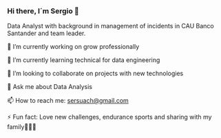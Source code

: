 ### Hi there, I´m Sergio 👋

Data Analyst with background in management of incidents in CAU Banco Santander and team leader.


🔭 I’m currently working on grow professionally

🌱 I’m currently learning technical for data engineering

👯 I’m looking to collaborate on projects with new technologies

💬 Ask me about Data Analysis

📫 How to reach me: sersuach@gmail.com

⚡ Fun fact: Love new challenges, endurance sports and sharing with my family👨‍👩‍👧

<!--
**SergioSuarezgh/SergioSuarezgh** is a ✨ _special_ ✨ repository because its `README.md` (this file) appears on your GitHub profile.

Here are some ideas to get you started:

- 🔭 I’m currently working on ...
- 🌱 I’m currently learning ...
- 👯 I’m looking to collaborate on ...
- 🤔 I’m looking for help with ...
- 💬 Ask me about ...
- 📫 How to reach me: ...
- 😄 Pronouns: ...
- ⚡ Fun fact: ...
-->

